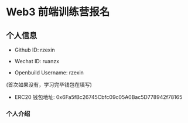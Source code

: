 # Web3 前端训练营报名

## 个人信息

* Github ID: rzexin

* Wechat ID: ruanzx

* Openbuild Username: rzexin

(首次如果没有，学习完毕钱包在填写)

* ERC20 钱包地址: 0x6Fa5fBc26745Cbfc09c05A0Bac5D778942f78165

### 个人介绍
